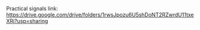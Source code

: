 Practical signals link: https://drive.google.com/drive/folders/1rwsJpozu6U5shDoNT2RZwrdU11txeXRj?usp=sharing
